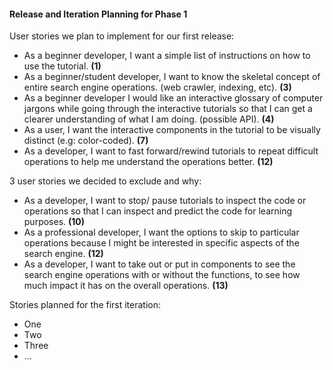 #### Release and Iteration Planning for Phase 1 ####

User stories we plan to implement for our first release:
* As a beginner developer, I want a simple list of instructions on how to use the tutorial. **(1)**
* As a beginner/student developer, I want to know the skeletal concept of entire search engine operations. (web crawler, indexing, etc). **(3)**
* As a beginner developer I would like an interactive glossary of computer jargons while going through the interactive tutorials so that I can get a clearer understanding of what I am doing. (possible API). **(4)**
* As a user, I want the interactive components in the tutorial to be visually distinct (e.g: color-coded). **(7)**
* As a developer, I want to fast forward/rewind tutorials to repeat difficult operations to help me understand the operations better. **(12)**

3 user stories we decided to exclude and why:
* As a developer, I want to stop/ pause tutorials to inspect the code or operations so that I can inspect and predict the code for learning purposes. **(10)**
* As a professional developer, I want the options to skip to particular operations because I might be interested in specific aspects of the search engine. **(12)**
* As a developer, I want to take out or put in components to see the search engine operations with or without the functions, to see how much impact it has on the overall operations. **(13)**

Stories planned for the first iteration:
* One
* Two
* Three
* ...
